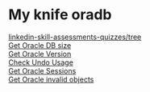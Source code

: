 # My knife oradb
[linkedin-skill-assessments-quizzes/tree](https://github.com/Ebazhanov/linkedin-skill-assessments-quizzes/tree/main)<br>
[Get Oracle DB size](mdinclude/get-oracle-sdbsize.md) <br>
[Get Oracle Version](mdinclude/get-oracle-version.md) <br>
[Check Undo Usage](mdinclude/get-oracle-version.md) <br>
[Get Oracle Sessions](mdinclude/get-oracle-sessions.md) \
[Get Oracle invalid objects](mdinclude/get-oracle-ivalid-objects.md)


